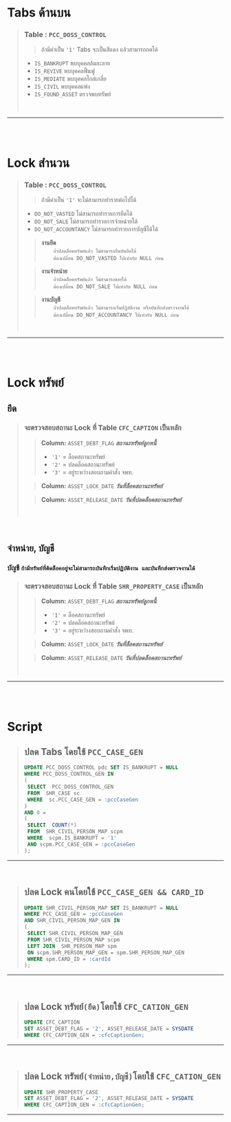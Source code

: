 # Tabs ด้านบน
> ### **Table :** `PCC_DOSS_CONTROL`
>> ถ้ามีค่าเป็น `'1'` Tabs จะเป็นสีแดง แล้วสามารถกดได้
> - `IS_BANKRUPT` พบบุคคลล้มละลาย
> - `IS_REVIVE` พบบุคคลฟิ้นฟู
> - `IS_MEDIATE` พบบุคคลไกล่เกลี่ย
> - `IS_CIVIL` พบบุคคลแพ่ง
> - `IS_FOUND_ASSET` ตรวจพบทรัพย์
> <p>&nbsp;</p>
***
<br />
<br />

# Lock สำนวน
> ### **Table :** `PCC_DOSS_CONTROL`
>> ถ้ามีค่าเป็น `'1'` จะไม่สามารถทำรายต่อไปได้
> - `DO_NOT_VASTED` ไม่สามารถทำรายการยึดได้
> - `DO_NOT_SALE` ไม่สามารถทำรายการจำหน่ายได้
> - `DO_NOT_ACCOUNTANCY` ไม่สามารถทำรายการบัญชีได้ได้
>
>> **งานยึด** 
>> <br />&emsp;&emsp;`ถ้าปลดล็อคทรัพย์แล้ว ไม่สามารถยืนยันยึดได้ `
>> <br />&emsp;&emsp;`ต้องเปลี่ยน DO_NOT_VASTED ให้เท่ากับ NULL ก่อน`
>
>> **งานจำหน่าย** 
>> <br />&emsp;&emsp;`ถ้าปลดล็อคทรัพย์แล้ว ไม่สามารถขายได้ `
>> <br />&emsp;&emsp;`ต้องเปลี่ยน DO_NOT_SALE ให้เท่ากับ NULL ก่อน`
>
>> **งานบัญชี** 
>> <br />&emsp;&emsp;`ถ้าปลดล็อคทรัพย์แล้ว ไม่สามารถเริ่มปฏิบัติงาน หรือบันทึกส่งตรวจงานได้ `
>> <br />&emsp;&emsp;`ต้องเปลี่ยน DO_NOT_ACCOUNTANCY ให้เท่ากับ NULL ก่อน`
> <p>&nbsp;</p>
***
<br />
<br />

# Lock ทรัพย์
## ยึด
> ### **จะตรวจสอบสถานะ Lock ที่ Table `CFC_CAPTION` เป็นหลัก**
>> **Column:** `ASSET_DEBT_FLAG` ***สถานะทรัพย์ลูกหนี้***
>> - `'1'` = ล็อคสถานะทรัพย์ 
>> - `'2'` = ปลดล็อคสถานะทรัพย์ 
>> - `'3'` = อยู่ระหว่างสอบถามคำสั่ง จพท. <br />
>
>> **Column:** `ASSET_LOCK_DATE` ***วันที่ล็อคสถานะทรัพย์*** <br />
>
>> **Column:** `ASSET_RELEASE_DATE` ***วันที่ปลดล็อคสถานะทรัพย์*** 
> <p>&nbsp;</p>
<br />

## จำหน่าย, บัญชี 
### **บัญชี** `ถ้ามีทรัพย์ที่ติดล็อคอยู่จะไม่สามารถบันทึกเริ่มปฏิบัติงาน และบันทึกส่งตรวจงานได้`
> ### **จะตรวจสอบสถานะ Lock ที่ Table `SHR_PROPERTY_CASE` เป็นหลัก**
>> **Column:** `ASSET_DEBT_FLAG` ***สถานะทรัพย์ลูกหนี้***
>> - `'1'` = ล็อคสถานะทรัพย์ 
>> - `'2'` = ปลดล็อคสถานะทรัพย์ 
>> - `'3'` = อยู่ระหว่างสอบถามคำสั่ง จพท. <br />
>
>> **Column:** `ASSET_LOCK_DATE` ***วันที่ล็อคสถานะทรัพย์*** <br />
>
>> **Column:** `ASSET_RELEASE_DATE` ***วันที่ปลดล็อคสถานะทรัพย์*** 
> <p>&nbsp;</p>
***
<br />
<br />

# Script
> ## **ปลด Tabs โดยใช้** `PCC_CASE_GEN`
>```SQL
>UPDATE PCC_DOSS_CONTROL pdc SET IS_BANKRUPT = NULL
>WHERE PCC_DOSS_CONTROL_GEN IN 
>(
>  SELECT  PCC_DOSS_CONTROL_GEN 
>  FROM  SHR_CASE sc 
>  WHERE  sc.PCC_CASE_GEN = :pccCaseGen  
>) 
>AND 0 = 
>(
>  SELECT  COUNT(*) 
>  FROM  SHR_CIVIL_PERSON_MAP scpm 
>  WHERE  scpm.IS_BANKRUPT = '1'
>  AND scpm.PCC_CASE_GEN = :pccCaseGen  
>);
> ```
***
<br />

> ## **ปลด Lock คนโดยใช้** `PCC_CASE_GEN && CARD_ID`
>```SQL
>UPDATE SHR_CIVIL_PERSON_MAP SET IS_BANKRUPT = NULL 
>WHERE PCC_CASE_GEN = :pccCaseGen
>AND SHR_CIVIL_PERSON_MAP_GEN IN 
>( 
>  SELECT SHR_CIVIL_PERSON_MAP_GEN 
>  FROM SHR_CIVIL_PERSON_MAP scpm 
>  LEFT JOIN  SHR_PERSON_MAP spm 
>  ON scpm.SHR_PERSON_MAP_GEN = spm.SHR_PERSON_MAP_GEN 
>  WHERE spm.CARD_ID = :cardId
>);
>```
***
<br />

> ## **ปลด Lock ทรัพย์`(ยึด)`โดยใช้** `CFC_CATION_GEN`
>```SQL
> UPDATE CFC_CAPTION 
> SET ASSET_DEBT_FLAG = '2', ASSET_RELEASE_DATE = SYSDATE 
> WHERE CFC_CAPTION_GEN = :cfcCaptionGen;
>```
***
<br />

> ## **ปลด Lock ทรัพย์`(จำหน่าย,บัญชี)`โดยใช้** `CFC_CATION_GEN`
>```SQL
> UPDATE SHR_PROPERTY_CASE 
> SET ASSET_DEBT_FLAG = '2', ASSET_RELEASE_DATE = SYSDATE 
> WHERE CFC_CAPTION_GEN = :cfcCaptionGen;
>```
***
<br />
